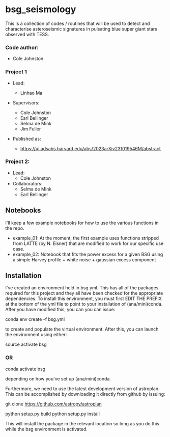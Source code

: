 # bsg_seismology
This is a collection of codes / routines that will be used to detect and characterise asteroseismic signatures in pulsating blue super giant stars observed with TESS.  

### Code author:
  - Cole Johnston

### Project 1

  - Lead:
    - Linhao Ma

  - Supervisors:
    - Cole Johnston
    - Earl Bellinger
    - Selma de Mink
    - Jim Fuller
  - Published as: 
    - https://ui.adsabs.harvard.edu/abs/2023arXiv231019546M/abstract

### Project 2: 
  - Lead: 
    - Cole Johnston
  - Collaborators:
    - Selma de Mink
    - Earl Bellinger

## Notebooks

I'll keep a few example notebooks for how to use the various functions in the repo.

  - example_01: At the moment, the first example uses functions stripped from LATTE (by N. Eisner) that are modified to work for our specific use case. 
  - example_02: Notebook that fits the power excess for a given BSG using a simple Harvey profile + white noise + gaussian excess component


## Installation

I've created an environment held in bsg.yml. This has all of the packages required for this project and they all have been checked for 
the appropriate dependencies. To install this environment, you must first EDIT THE PREFIX at the bottom of the yml file to point to your
installation of (ana/mini)conda. After you have modified this, you can you can issue:

conda env create -f bsg.yml

to create and populate the virtual environment. After this, you can launch the environment using either:

source activate bsg

 ### OR

conda activate bsg

depending on how you've set up (ana/mini)conda.

Furthermore, we need to use the latest development version of astroplan. This can be accomplished by downloading it directly from 
github by issuing:

git clone https://github.com/astropy/astroplan

python setup.py build
python setup.py install

This will install the package in the relevant location so long as you do this while the bsg environment is activated.
